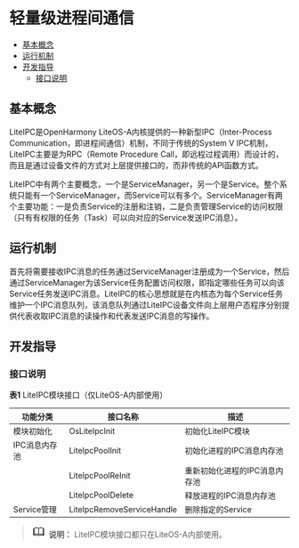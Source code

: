 # 轻量级进程间通信

- [基本概念](#基本概念)
- [运行机制](#运行机制)
- [开发指导](#开发指导)
  - [接口说明](#接口说明)

## 基本概念

LiteIPC是OpenHarmony LiteOS-A内核提供的一种新型IPC（Inter-Process Communication，即进程间通信）机制，不同于传统的System V IPC机制，LiteIPC主要是为RPC（Remote Procedure Call，即远程过程调用）而设计的，而且是通过设备文件的方式对上层提供接口的，而非传统的API函数方式。

LiteIPC中有两个主要概念，一个是ServiceManager，另一个是Service。整个系统只能有一个ServiceManager，而Service可以有多个。ServiceManager有两个主要功能：一是负责Service的注册和注销，二是负责管理Service的访问权限（只有有权限的任务（Task）可以向对应的Service发送IPC消息）。


## 运行机制

首先将需要接收IPC消息的任务通过ServiceManager注册成为一个Service，然后通过ServiceManager为该Service任务配置访问权限，即指定哪些任务可以向该Service任务发送IPC消息。LiteIPC的核心思想就是在内核态为每个Service任务维护一个IPC消息队列，该消息队列通过LiteIPC设备文件向上层用户态程序分别提供代表收取IPC消息的读操作和代表发送IPC消息的写操作。


## 开发指导


### 接口说明

**表1** LiteIPC模块接口（仅LiteOS-A内部使用）

| 功能分类 | 接口**名称** | 描述 |
| -------- | -------- | -------- |
| 模块初始化 | OsLiteIpcInit | 初始化LiteIPC模块 |
| IPC消息内存池 | LiteIpcPoolInit | 初始化进程的IPC消息内存池 |
|  | LiteIpcPoolReInit |重新初始化进程的IPC消息内存池|
|  | LiteIpcPoolDelete |释放进程的IPC消息内存池|
| Service管理 | LiteIpcRemoveServiceHandle | 删除指定的Service |

> ![icon-note.gif](public_sys-resources/icon-note.gif) **说明：**
> LiteIPC模块接口都只在LiteOS-A内部使用。
